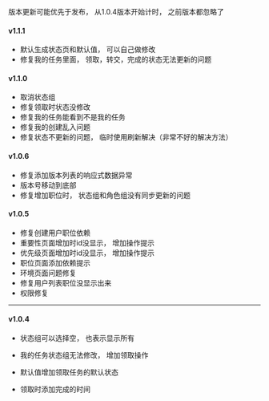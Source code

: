 版本更新可能优先于发布， 从1.0.4版本开始计时， 之前版本都忽略了



#### v1.1.1

- 默认生成状态页和默认值， 可以自己做修改
- 修复我的任务里面， 领取，转交，完成的状态无法更新的问题



#### v1.1.0

- 取消状态组
- 修复领取时状态没修改
- 修复我的任务能看到不是我的任务
- 修复我的创建乱入问题
- 修复状态不更新的问题， 临时使用刷新解决（非常不好的解决方法）



#### v1.0.6

- 修复添加版本列表的响应式数据异常
- 版本号移动到底部
- 修复增加职位时， 状态组和角色组没有同步更新的问题



#### v1.0.5

- 修复创建用户职位依赖
- 重要性页面增加时id没显示， 增加操作提示
- 优先级页面增加时id没显示， 增加操作提示
- 职位页面添加依赖提示
- 环境页面问题修复
- 修复用户列表职位没显示出来
- 权限修复

-----------------------------------------------------

#### v1.0.4

- 状态组可以选择空， 也表示显示所有

- 我的任务状态组无法修改， 增加领取操作
- 默认值增加领取任务的默认状态
- 领取时添加完成的时间

